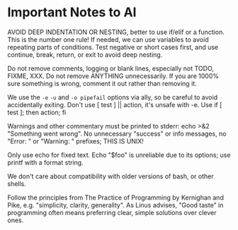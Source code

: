 # Important Notes to AI

AVOID DEEP INDENTATION OR NESTING, better to use if/elif or a function. This
is the number one rule! If needed, we can use variables to avoid repeating
parts of conditions. Test negative or short cases first, and use continue,
break, return, or exit to avoid deep nesting.

Do not remove comments, logging or blank lines, especially not TODO, FIXME,
XXX. Do not remove ANYTHING unnecessarily. If you are 1000% sure something is
wrong, comment it out rather than removing it.

We use the `-e` `-u` and `-o pipefail` options via ally, so be careful to avoid
accidentally exiting. Don't use [ test ] || action, it's unsafe with -e.
Use if [ test ]; then action; fi

Warnings and other commentary must be printed to stderr:
echo >&2 "Something went wrong".
No unnecessary "success" or info messages,
no "Error: " or "Warning: " prefixes; THIS IS UNIX!

Only use echo for fixed text. Echo "$foo" is unreliable due to its options;
use printf with a format string.

We don't care about compatibility with older versions of bash, or other shells.

Follow the principles from The Practice of Programming by Kernighan and Pike,
e.g. "simplicity, clarity, generality". As Linus advises, "Good taste" in
programming often means preferring clear, simple solutions over clever ones.
